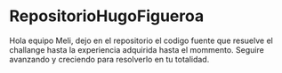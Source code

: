 # RepositorioHugoFigueroa

Hola equipo Meli, dejo en el repositorio el codigo fuente que resuelve el challange hasta la experiencia adquirida hasta el mommento.
Seguire avanzando y creciendo para resolverlo en tu totalidad.

